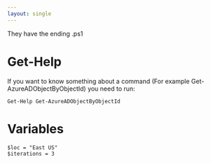 ```yaml
---
layout: single
---
```


They have the ending .ps1

# Get-Help

If you want to know something about a command (For example Get-AzureADObjectByObjectId) you need to run: 
```
Get-Help Get-AzureADObjectByObjectId
```

# Variables
```
$loc = "East US"
$iterations = 3
```